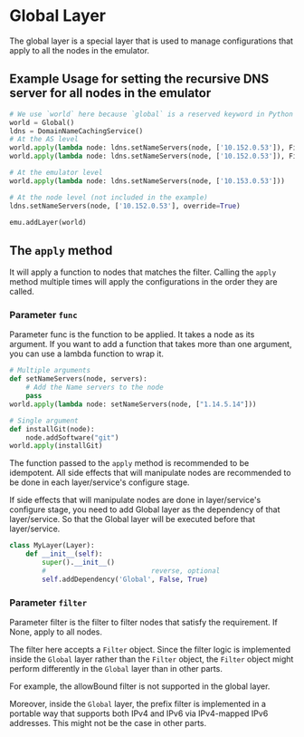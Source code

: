 # Global Layer

The global layer is a special layer that is used to manage configurations that apply to all the nodes in the emulator.

## Example Usage for setting the recursive DNS server for all nodes in the emulator

```python
# We use `world` here because `global` is a reserved keyword in Python
world = Global()
ldns = DomainNameCachingService()
# At the AS level
world.apply(lambda node: ldns.setNameServers(node, ['10.152.0.53']), Filter(asn=160))
world.apply(lambda node: ldns.setNameServers(node, ['10.152.0.53']), Filter(asn=170))

# At the emulator level
world.apply(lambda node: ldns.setNameServers(node, ['10.153.0.53']))

# At the node level (not included in the example)
ldns.setNameServers(node, ['10.152.0.53'], override=True)

emu.addLayer(world)
```

## The `apply` method

It will apply a function to nodes that matches the filter.
Calling the `apply` method multiple times will apply the configurations
in the order they are called.

### Parameter `func`

Parameter func is the function to be applied. It takes a node as its argument.
If you want to add a function that takes more than one argument,
you can use a lambda function to wrap it.

```python
# Multiple arguments
def setNameServers(node, servers):
    # Add the Name servers to the node
    pass
world.apply(lambda node: setNameServers(node, ["1.14.5.14"]))

# Single argument
def installGit(node):
    node.addSoftware("git")
world.apply(installGit)
```

The function passed to the `apply` method is recommended to be idempotent.
All side effects that will manipulate nodes are recommended to be done in each
layer/service's configure stage.

If side effects that will manipulate nodes are done in layer/service's configure stage,
you need to add Global layer as the dependency of that layer/service. So that the
Global layer will be executed before that layer/service.

```python
class MyLayer(Layer):
    def __init__(self):
        super().__init__()
        #                          reverse, optional
        self.addDependency('Global', False, True)
```

### Parameter `filter`

Parameter filter is the filter to filter nodes that satisfy the requirement.
If None, apply to all nodes.

The filter here accepts a `Filter` object. Since the filter logic is implemented inside
the `Global` layer rather than the `Filter` object, the `Filter` object might perform
differently in the `Global` layer than in other parts.

For example, the allowBound filter is not supported in the global layer.

Moreover, inside the `Global` layer, the prefix filter is implemented in a portable way that
supports both IPv4 and IPv6 via IPv4-mapped IPv6 addresses. This might not be the case in other
parts.


